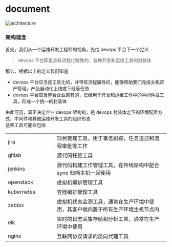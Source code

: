 # document
![architecture](https://img.shields.io/badge/architecture-speical-E1A679.svg)  
  
  
### 架构理念
首先，我们从一个运维开发工程师的视角，先给 devops 平台下一个定义  
  
> devops 平台即是具有流程化特性的，各种开发和运维工具的封装体
  
那么，根据以上的定义我们知道  

+ devops 平台应当是工具化的，并带有流程属性的，能够帮助我们完成主机资产管理，产品自动化上线或下线等任务  
+ devops 平台应当整合企业原有的，已经用于开发和运维工作中的中间件或工具，形成一个统一的封装体  

由此可见，真正决定企业 devops 架构的，是 devops 封装体之下的环境配置方式，中间件和其他运维开发工具的组织形态  
这些工具可能会包括 

<table>
    <tbody>
        <tr><td width=200>jira</td>
            <td width=698>项目管理工具，用于事务跟踪，任务追述和流程审批等工作</td></tr>
        <tr><td>gitlab</td>
            <td>源代码托管工具</td></tr>
        <tr><td>jenkins</td>
            <td>源代码构建工作管理工具，在传统架构中配合 sync 归档主机一起使用</td></tr>
        <tr><td>openstack</td>
            <td>虚拟机编排管理工具</td></tr>
        <tr><td>kubernetes</td>
            <td>容器编排管理工具</td></tr>
        <tr><td>zabbix</td>
            <td>虚拟机状态监测工具，通常在生产环境中使用，其客户端内置于所有生产环境主机节点内</td></tr>
        <tr><td>elk</td>
            <td>实时的日志采集存储和分析工具，通常在生产环境中使用</td></tr>
        <tr><td>nginx</td>
            <td>互联网协议请求的反向代理工具</td></tr>
    </tbody>
</table>

